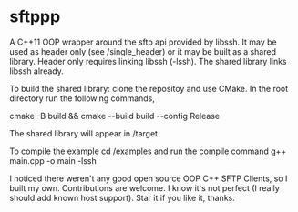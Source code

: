# sftppp
A C++11 OOP wrapper around the sftp api provided by libssh. It may be used as header only (see /single_header) or it may be built as a shared library. Header only requires linking libssh (-lssh). The shared library links libssh already.

To build the shared library: clone the repositoy and use CMake. In the root directory run the following commands,

cmake -B build && cmake --build build --config Release

The shared library will appear in /target


To compile the example cd /examples and run the compile command
g++ main.cpp -o main -lssh


I noticed there weren't any good open source OOP C++ SFTP Clients, so I built my own.
Contributions are welcome. I know it's not perfect (I really should add known host support). Star it if you like it, thanks.
